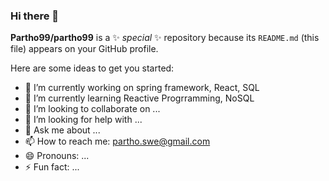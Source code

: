 ### Hi there 👋


**Partho99/partho99** is a ✨ _special_ ✨ repository because its `README.md` (this file) appears on your GitHub profile.

Here are some ideas to get you started:

- 🔭 I’m currently working on spring framework, React, SQL
- 🌱 I’m currently learning Reactive Progrramming, NoSQL
- 👯 I’m looking to collaborate on ...
- 🤔 I’m looking for help with ...
- 💬 Ask me about ...
- 📫 How to reach me: partho.swe@gmail.com
- 😄 Pronouns: ...
- ⚡ Fun fact: ...
